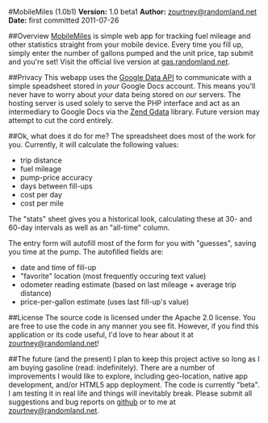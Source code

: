 #MobileMiles (1.0b1)
**Version:** 1.0 beta1
**Author:** zourtney@randomland.net
**Date:** first committed 2011-07-26

##Overview
[MobileMiles](http://github.com/zourtney/mobilemiles) is simple web app for tracking fuel mileage and other statistics straight from your mobile device. Every time you fill up, simply enter the number of gallons pumped and the unit price, tap submit and you're set! Visit the official live version at [gas.randomland.net](http://gas.randomland.net).

##Privacy
This webapp uses the [Google Data API](http://code.google.com/apis/gdata/) to communicate with a simple speadsheet stored in _your_ Google Docs account. This means you'll never have to worry about _your_ data being stored on _our_ servers. The hosting server is used solely to serve the PHP interface and act as an intermediary to Google Docs via the [Zend Gdata](http://framework.zend.com/download/gdata) library. Future version may attempt to cut the cord entirely.

##Ok, what does it do for me?
The spreadsheet does most of the work for you. Currently, it will calculate the following values:

* trip distance
* fuel mileage
* pump-price accuracy
* days between fill-ups
* cost per day
* cost per mile

The "stats" sheet gives you a historical look, calculating these at 30- and 60-day intervals as well as an "all-time" column.

The entry form will autofill most of the form for you with "guesses", saving you time at the pump. The autofilled fields are:

* date and time of fill-up
* "favorite" location (most frequently occuring text value)
* odometer reading estimate (based on last mileage + average trip distance)
* price-per-gallon estimate (uses last fill-up's value)

##License
The source code is licensed under the Apache 2.0 license. You are free to use the code in any manner you see fit. However, if you find this application or its code useful, I'd love to hear about it at zourtney@randomland.net!

##The future (and the present)
I plan to keep this project active so long as I am buying gasoline (read: indefinitely). There are a number of improvements I would like to explore, including geo-location, native app development, and/or HTML5 app deployment. The code is currently "beta". I am testing it in real life and things will inevitably break. Please submit all suggestions and bug reports on [github](http://github.com/zourtney/mobilemiles/issues) or to me at zourtney@randomland.net.
